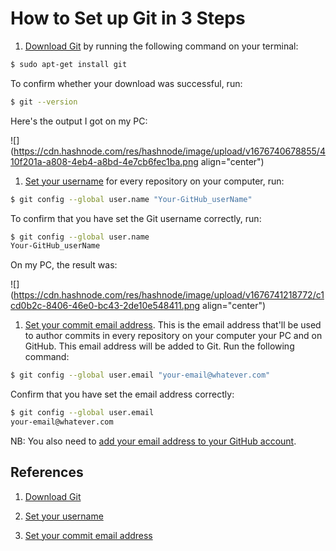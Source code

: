 # How to Set up Git in 3 Steps

1. [Download Git](https://git-scm.com/download/linux#:~:text=Debian/Ubuntu,of%20Debian/Ubuntu) by running the following command on your terminal:
    

```Bash
$ sudo apt-get install git
```

To confirm whether your download was successful, run:

```Bash
$ git --version
```

Here's the output I got on my PC:

![](https://cdn.hashnode.com/res/hashnode/image/upload/v1676740678855/410f201a-a808-4eb4-a8bd-4e7cb6fec1ba.png align="center")

1. [Set your username](https://docs.github.com/en/get-started/getting-started-with-git/setting-your-username-in-git) for every repository on your computer, run:
    

```Bash
$ git config --global user.name "Your-GitHub_userName"
```

To confirm that you have set the Git username correctly, run:

```Bash
$ git config --global user.name
Your-GitHub_userName
```

On my PC, the result was:

![](https://cdn.hashnode.com/res/hashnode/image/upload/v1676741218772/c1cd0b2c-8406-46e0-bc43-2de10e548411.png align="center")

1. [Set your commit email address](https://docs.github.com/en/account-and-profile/setting-up-and-managing-your-personal-account-on-github/managing-email-preferences/setting-your-commit-email-address). This is the email address that'll be used to author commits in every repository on your computer your PC and on GitHub. This email address will be added to Git. Run the following command:
    

```Bash
$ git config --global user.email "your-email@whatever.com"
```

Confirm that you have set the email address correctly:

```Bash
$ git config --global user.email
your-email@whatever.com
```

NB: You also need to [add your email address to your GitHub account](https://docs.github.com/en/account-and-profile/setting-up-and-managing-your-personal-account-on-github/managing-email-preferences/adding-an-email-address-to-your-github-account).

## References

1. [Download Git](https://git-scm.com/download/linux#:~:text=Debian/Ubuntu,of%20Debian/Ubuntu)
    
2. [Set your username](https://docs.github.com/en/get-started/getting-started-with-git/setting-your-username-in-git)
    
3. [Set your commit email address](https://docs.github.com/en/account-and-profile/setting-up-and-managing-your-personal-account-on-github/managing-email-preferences/setting-your-commit-email-address)